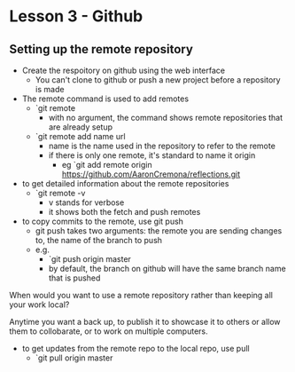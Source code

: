 # Lesson 3 - Github

## Setting up the remote repository
* Create the respoitory on github using the web interface
	* You can't clone to github or push a new project before a 
	repository is made
* The remote command is used to add remotes
	* `git remote
		* with no argument, the command shows remote repositories that are already setup
	* `git remote add name url
		* name is the name used in the repository to refer to the remote
		* if there is only one remote, it's standard to name it origin
			* eg `git add remote origin https://github.com/AaronCremona/reflections.git
* to get detailed information about the remote repositories
	* `git remote -v
		* v stands for verbose
		* it shows both the fetch and push remotes
* to copy commits to the remote, use git push
	* git push takes two arguments: the remote you are sending changes to, the name of the branch to push
	* e.g.
		* `git push origin master
		* by default, the branch on github will have the same branch name that is pushed


When would you want to use a remote repository rather than keeping all your work local?

Anytime you want a back up, to publish it to showcase it to others or allow them to collobarate, or to work on multiple computers.


* to get updates from the remote repo to the local repo, use pull
	* `git pull origin master


